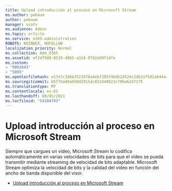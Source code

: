 ```yaml
---
title: Upload introducción al proceso en Microsoft Stream
ms.author: pebaum
author: pebaum
manager: scotv
ms.audience: Admin
ms.topic: article
ms.service: o365-administration
ROBOTS: NOINDEX, NOFOLLOW
localization_priority: Normal
ms.collection: Adm_O365
ms.assetid: ef2df989-8539-48b5-a324-97d2e09f14fe
ms.custom:
- "9002643"
- "5095"
ms.openlocfilehash: e17e7c3d6b3521678a4ebf205f46db2d524c2db2af5d2a644a4c1c80b016b9cf
ms.sourcegitcommit: b5f7da89a650d2915dc652449623c78be6247175
ms.translationtype: MT
ms.contentlocale: es-ES
ms.lasthandoff: 08/05/2021
ms.locfileid: "54104793"
---
```

# <a name="upload-process-overview-in-microsoft-stream"></a>Upload introducción al proceso en Microsoft Stream

Siempre que cargues un vídeo, Microsoft Stream lo codifica automáticamente en varias velocidades de bits para que el vídeo se pueda transmitir mediante streaming de velocidad de bits adaptable. Microsoft Stream optimiza la velocidad de bits y la calidad del vídeo en función del ancho de banda disponible del visor.

- [Upload introducción al proceso en Microsoft Stream](/stream/upload-process-overview)

